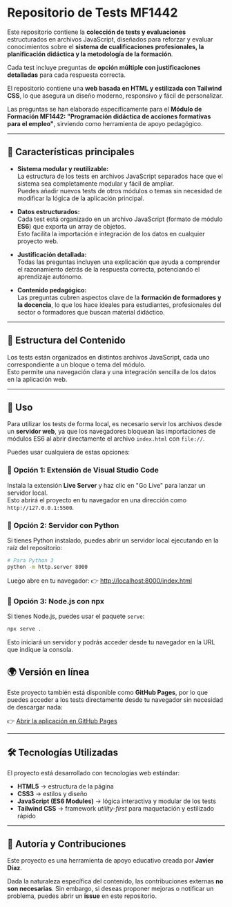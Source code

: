 # Repositorio de Tests MF1442

Este repositorio contiene la **colección de tests y evaluaciones** estructurados en archivos JavaScript, diseñados para reforzar y evaluar conocimientos sobre el **sistema de cualificaciones profesionales, la planificación didáctica y la metodología de la formación**.  

Cada test incluye preguntas de **opción múltiple con justificaciones detalladas** para cada respuesta correcta.  

El repositorio contiene una **web basada en HTML y estilizada con Tailwind CSS**, lo que asegura un diseño moderno, responsivo y fácil de personalizar.  

Las preguntas se han elaborado específicamente para el **Módulo de Formación MF1442: "Programación didáctica de acciones formativas para el empleo"**, sirviendo como herramienta de apoyo pedagógico.

---

## 📌 Características principales

- **Sistema modular y reutilizable:**  
  La estructura de los tests en archivos JavaScript separados hace que el sistema sea completamente modular y fácil de ampliar.  
  Puedes añadir nuevos tests de otros módulos o temas sin necesidad de modificar la lógica de la aplicación principal.  

- **Datos estructurados:**  
  Cada test está organizado en un archivo JavaScript (formato de módulo **ES6**) que exporta un array de objetos.  
  Esto facilita la importación e integración de los datos en cualquier proyecto web.  

- **Justificación detallada:**  
  Todas las preguntas incluyen una explicación que ayuda a comprender el razonamiento detrás de la respuesta correcta, potenciando el aprendizaje autónomo.  

- **Contenido pedagógico:**  
  Las preguntas cubren aspectos clave de la **formación de formadores y la docencia**, lo que los hace ideales para estudiantes, profesionales del sector o formadores que buscan material didáctico.  

---

## 📂 Estructura del Contenido

Los tests están organizados en distintos archivos JavaScript, cada uno correspondiente a un bloque o tema del módulo.  
Esto permite una navegación clara y una integración sencilla de los datos en la aplicación web.  

---


## 🚀 Uso

Para utilizar los tests de forma local, es necesario servir los archivos desde un **servidor web**, ya que los navegadores bloquean las importaciones de módulos ES6 al abrir directamente el archivo `index.html` con `file://`.

Puedes usar cualquiera de estas opciones:

### 🔹 Opción 1: Extensión de Visual Studio Code
Instala la extensión **Live Server** y haz clic en "Go Live" para lanzar un servidor local.  
Esto abrirá el proyecto en tu navegador en una dirección como `http://127.0.0.1:5500`.

### 🔹 Opción 2: Servidor con Python
Si tienes Python instalado, puedes abrir un servidor local ejecutando en la raíz del repositorio:

```bash
# Para Python 3
python -m http.server 8000
````

Luego abre en tu navegador:
👉 [http://localhost:8000/index.html](http://localhost:8000/index.html)

### 🔹 Opción 3: Node.js con npx

Si tienes Node.js, puedes usar el paquete `serve`:

```bash
npx serve .
```

Esto iniciará un servidor y podrás acceder desde tu navegador en la URL que indique la consola.



## 🌍 Versión en línea

Este proyecto también está disponible como **GitHub Pages**, por lo que puedes acceder a los tests directamente desde tu navegador sin necesidad de descargar nada:

👉 [Abrir la aplicación en GitHub Pages](https://heipry.github.io/<nombre-del-repositorio>/)

---

## 🛠️ Tecnologías Utilizadas

El proyecto está desarrollado con tecnologías web estándar:

* **HTML5** → estructura de la página
* **CSS3** → estilos y diseño
* **JavaScript (ES6 Modules)** → lógica interactiva y modular de los tests
* **Tailwind CSS** → framework *utility-first* para maquetación y estilizado rápido

---

## 👤 Autoría y Contribuciones

Este proyecto es una herramienta de apoyo educativo creada por **Javier Díaz**.

Dada la naturaleza específica del contenido, las contribuciones externas **no son necesarias**.
Sin embargo, si deseas proponer mejoras o notificar un problema, puedes abrir un **issue** en este repositorio.
